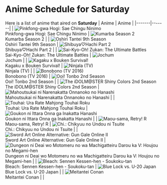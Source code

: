 # Anime Schedule for Saturday
Here is a list of anime that aired on **Saturday** 
| Anime | Anime |
|-------|-------|
| ![Pinkfong-gwa Hogi: Sae Chingu Ninimo](https://cdn.myanimelist.net/images/anime/1552/145268.webp)<br>Pinkfong-gwa Hogi: Sae Chingu Ninimo | ![Kumarba Season 2](https://cdn.myanimelist.net/images/anime/1897/144484.webp)<br>Kumarba Season 2 |
| ![Oshiri Tantei 9th Season](https://cdn.myanimelist.net/images/anime/1934/142516.webp)<br>Oshiri Tantei 9th Season | ![Shibuya♡Hachi Part 2](https://cdn.myanimelist.net/images/anime/1515/144659.webp)<br>Shibuya♡Hachi Part 2 |
| ![Sai-Kyo-Oh! Zukan: The Ultimate Battles](https://cdn.myanimelist.net/images/anime/1229/140383.webp)<br>Sai-Kyo-Oh! Zukan: The Ultimate Battles | ![Jochum](https://cdn.myanimelist.net/images/anime/1827/143336.webp)<br>Jochum |
| ![Kagaku x Bouken Survival!](https://cdn.myanimelist.net/images/anime/1836/145604.webp)<br>Kagaku x Bouken Survival! | ![Ninjala (TV)](https://cdn.myanimelist.net/images/anime/1552/119871.webp)<br>Ninjala (TV) |
| ![Bonobono (TV 2016)](https://cdn.myanimelist.net/images/anime/13/77617.webp)<br>Bonobono (TV 2016) | ![Ooi! Tonbo 2nd Season](https://cdn.myanimelist.net/images/anime/1115/145549.webp)<br>Ooi! Tonbo 2nd Season |
| ![The iDOLM@STER Shiny Colors 2nd Season](https://cdn.myanimelist.net/images/anime/1978/145055.webp)<br>The iDOLM@STER Shiny Colors 2nd Season | ![Mahoutsukai ni Narenakatta Onnanoko no Hanashi](https://cdn.myanimelist.net/images/anime/1535/145026.webp)<br>Mahoutsukai ni Narenakatta Onnanoko no Hanashi |
| ![Touhai: Ura Rate Mahjong Touhai Roku](https://cdn.myanimelist.net/images/anime/1306/145571.webp)<br>Touhai: Ura Rate Mahjong Touhai Roku | ![Goukon ni Ittara Onna ga Inakatta Hanashi](https://cdn.myanimelist.net/images/anime/1198/145156.webp)<br>Goukon ni Ittara Onna ga Inakatta Hanashi |
| ![Maou-sama, Retry! R](https://cdn.myanimelist.net/images/anime/1667/145393.webp)<br>Maou-sama, Retry! R | ![Chi.: Chikyuu no Undou ni Tsuite](https://cdn.myanimelist.net/images/anime/1749/145922.webp)<br>Chi.: Chikyuu no Undou ni Tsuite |
| ![Sword Art Online Alternative: Gun Gale Online II](https://cdn.myanimelist.net/images/anime/1335/145505.webp)<br>Sword Art Online Alternative: Gun Gale Online II | ![Dungeon ni Deai wo Motomeru no wa Machigatteiru Darou ka V: Houjou no Megami-hen](https://cdn.myanimelist.net/images/anime/1299/144738.webp)<br>Dungeon ni Deai wo Motomeru no wa Machigatteiru Darou ka V: Houjou no Megami-hen |
| ![Bleach: Sennen Kessen-hen - Soukoku-tan](https://cdn.myanimelist.net/images/anime/1595/144074.webp)<br>Bleach: Sennen Kessen-hen - Soukoku-tan | ![Blue Lock vs. U-20 Japan](https://cdn.myanimelist.net/images/anime/1584/144860.webp)<br>Blue Lock vs. U-20 Japan |
| ![Meitantei Conan](https://cdn.myanimelist.net/images/anime/7/75199.webp)<br>Meitantei Conan |  |

